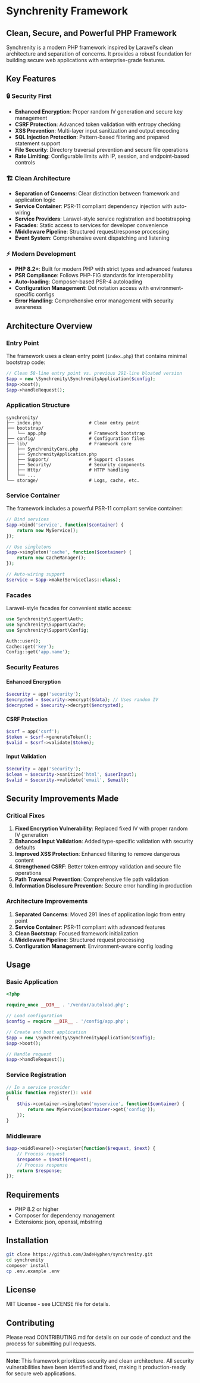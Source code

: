# Synchrenity Framework

## Clean, Secure, and Powerful PHP Framework

Synchrenity is a modern PHP framework inspired by Laravel's clean architecture and separation of concerns. It provides a robust foundation for building secure web applications with enterprise-grade features.

## Key Features

### 🔒 Security First
- **Enhanced Encryption**: Proper random IV generation and secure key management
- **CSRF Protection**: Advanced token validation with entropy checking
- **XSS Prevention**: Multi-layer input sanitization and output encoding
- **SQL Injection Protection**: Pattern-based filtering and prepared statement support
- **File Security**: Directory traversal prevention and secure file operations
- **Rate Limiting**: Configurable limits with IP, session, and endpoint-based controls

### 🏗 Clean Architecture
- **Separation of Concerns**: Clear distinction between framework and application logic
- **Service Container**: PSR-11 compliant dependency injection with auto-wiring
- **Service Providers**: Laravel-style service registration and bootstrapping
- **Facades**: Static access to services for developer convenience
- **Middleware Pipeline**: Structured request/response processing
- **Event System**: Comprehensive event dispatching and listening

### ⚡ Modern Development
- **PHP 8.2+**: Built for modern PHP with strict types and advanced features
- **PSR Compliance**: Follows PHP-FIG standards for interoperability
- **Auto-loading**: Composer-based PSR-4 autoloading
- **Configuration Management**: Dot notation access with environment-specific configs
- **Error Handling**: Comprehensive error management with security awareness

## Architecture Overview

### Entry Point
The framework uses a clean entry point (`index.php`) that contains minimal bootstrap code:

```php
// Clean 58-line entry point vs. previous 291-line bloated version
$app = new \Synchrenity\SynchrenityApplication($config);
$app->boot();
$app->handleRequest();
```

### Application Structure
```
synchrenity/
├── index.php                  # Clean entry point
├── bootstrap/
│   └── app.php                # Framework bootstrap
├── config/                    # Configuration files
├── lib/                       # Framework core
│   ├── SynchrenityCore.php
│   ├── SynchrenityApplication.php
│   ├── Support/               # Support classes
│   ├── Security/              # Security components
│   ├── Http/                  # HTTP handling
│   └── ...
└── storage/                   # Logs, cache, etc.
```

### Service Container

The framework includes a powerful PSR-11 compliant service container:

```php
// Bind services
$app->bind('service', function($container) {
    return new MyService();
});

// Use singletons
$app->singleton('cache', function($container) {
    return new CacheManager();
});

// Auto-wiring support
$service = $app->make(ServiceClass::class);
```

### Facades

Laravel-style facades for convenient static access:

```php
use Synchrenity\Support\Auth;
use Synchrenity\Support\Cache;
use Synchrenity\Support\Config;

Auth::user();
Cache::get('key');
Config::get('app.name');
```

### Security Features

#### Enhanced Encryption
```php
$security = app('security');
$encrypted = $security->encrypt($data); // Uses random IV
$decrypted = $security->decrypt($encrypted);
```

#### CSRF Protection
```php
$csrf = app('csrf');
$token = $csrf->generateToken();
$valid = $csrf->validate($token);
```

#### Input Validation
```php
$security = app('security');
$clean = $security->sanitize('html', $userInput);
$valid = $security->validate('email', $email);
```

## Security Improvements Made

### Critical Fixes
1. **Fixed Encryption Vulnerability**: Replaced fixed IV with proper random IV generation
2. **Enhanced Input Validation**: Added type-specific validation with security defaults
3. **Improved XSS Protection**: Enhanced filtering to remove dangerous content
4. **Strengthened CSRF**: Better token entropy validation and secure file operations
5. **Path Traversal Prevention**: Comprehensive file path validation
6. **Information Disclosure Prevention**: Secure error handling in production

### Architecture Improvements
1. **Separated Concerns**: Moved 291 lines of application logic from entry point
2. **Service Container**: PSR-11 compliant with advanced features
3. **Clean Bootstrap**: Focused framework initialization
4. **Middleware Pipeline**: Structured request processing
5. **Configuration Management**: Environment-aware config loading

## Usage

### Basic Application
```php
<?php

require_once __DIR__ . '/vendor/autoload.php';

// Load configuration
$config = require __DIR__ . '/config/app.php';

// Create and boot application
$app = new \Synchrenity\SynchrenityApplication($config);
$app->boot();

// Handle request
$app->handleRequest();
```

### Service Registration
```php
// In a service provider
public function register(): void
{
    $this->container->singleton('myservice', function($container) {
        return new MyService($container->get('config'));
    });
}
```

### Middleware
```php
$app->middleware()->register(function($request, $next) {
    // Process request
    $response = $next($request);
    // Process response
    return $response;
});
```

## Requirements

- PHP 8.2 or higher
- Composer for dependency management
- Extensions: json, openssl, mbstring

## Installation

```bash
git clone https://github.com/JadeHyphen/synchrenity.git
cd synchrenity
composer install
cp .env.example .env
```

## License

MIT License - see LICENSE file for details.

## Contributing

Please read CONTRIBUTING.md for details on our code of conduct and the process for submitting pull requests.

---

**Note**: This framework prioritizes security and clean architecture. All security vulnerabilities have been identified and fixed, making it production-ready for secure web applications.